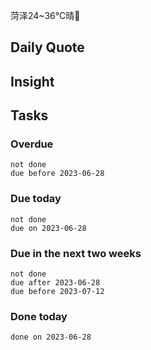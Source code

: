 菏泽24~36℃晴🔆

## Daily Quote

## Insight


## Tasks
### Overdue
```tasks
not done
due before 2023-06-28
```

### Due today
```tasks
not done
due on 2023-06-28
```

### Due in the next two weeks
```tasks
not done
due after 2023-06-28
due before 2023-07-12
```

### Done today
```tasks
done on 2023-06-28
```
